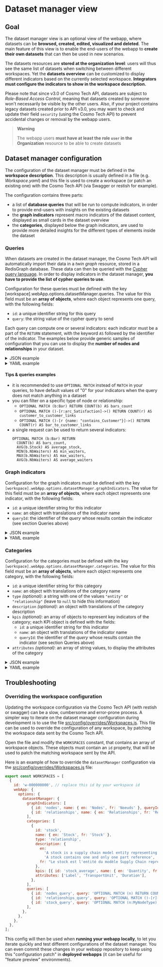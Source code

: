 # Dataset manager view

## Goal

The dataset manager view is an optional view of the webapp, where datasets can be
**browsed, created, edited, visualized and deleted**. The main feature of this view is to enable the end-users of the
webapp to **create their own datasets** that can then be used in new scenarios.

The datasets resources are **stored at the organization level**: users will thus see the same list of datasets when
switching between different workspaces. Yet the **datasets overview** can be customized to display different indicators
based on the currently selected workspace.
**Integrators must configure the indicators to show in the workspace description.**

Please note that since v3.0 of Cosmo Tech API, datasets are subject to _Role-Based Access Control_, meaning that
datasets created by someone won't necessarily be visible by the other users. Also, if your project contains legacy
datasets created prior to API v3.0, you may want to check and update their field `security` (using the Cosmo Tech API)
to prevent accidental changes or removal by the webapp users.

> **Warning**
>
> The webapp users **must have at least the role `user` in the Organization** resource to be able to create datasets

## Dataset manager configuration

The configuration of the dataset manager must be defined in the **workspace description**. This description is usually
defined in a file (e.g. _Workspace.yaml_) and this file is used to create a workspace (or patch an existing one) with
the Cosmo Tech API (via Swagger or restish for example).

The configuration contains three parts:

- a list of **database queries** that will be run to compute indicators, in order to provide end-users with insights on
  the existing datasets
- the **graph indicators** represent macro indicators of the dataset content, displayed as small cards in the dataset
  overview
- the **categories**, displayed below the graph indicators, are used to provide more detailed insights for the different
  types of elements inside the dataset

### Queries

When datasets are created in the dataset manager, the Cosmo Tech API will automatically import their data in a
_twin graph_ resource, stored in a RedisGraph database. These data can then be queried with the
[Cypher query language](https://neo4j.com/docs/getting-started/cypher-intro/). In order to display indicators in the
dataset manager, **you have to provide the list of cypher queries to use**.

Configuration for these queries must be defined with the key [workspace].webApp.options.datasetManager.queries.
The value for this field must be an **array of objects**, where each object represents one query, with the
following fields:

- `id`: a unique identifier string for this query
- `query`: the string value of the cypher query to send

Each query can compute one or several indicators: each indicator must be a part of the `RETURN` statement, with the
keyword `AS` followed by the identifier of the indicator.
The examples below provide generic samples of configuration that you can use to display the
**number of nodes and relationships** in your dataset.

<details>
<summary>JSON example</summary>

```json
{
  "webApp": {
    "options": {
      "datasetManager": {
        "queries": [
          { "id": "nodes_query", "query": "OPTIONAL MATCH (n) RETURN count(n) AS nodes" },
          { "id": "relationships_query", "query": "OPTIONAL MATCH ()-[r]->() RETURN COUNT(r) AS relationships" }
        ]
      }
    }
  }
}
```

</details>

<details>
<summary>YAML example</summary>

```yaml
webApp:
  options:
    datasetManager:
      queries:
        - id: nodes_query
          query: OPTIONAL MATCH (n) RETURN count(n) AS nodes
        - id: relationships_query
          query: 'OPTIONAL MATCH ()-[r]->() RETURN COUNT(r) AS relationships'
```

</details>

#### Tips & queries examples

- it is recommended to use `OPTIONAL MATCH` instead of `MATCH` in your queries, to have default values of "0" for your indicators when the query does not match anything in a dataset
- you can filter on a specific type of node or relationship:
  - `OPTIONAL MATCH (b:Bar) RETURN COUNT(b) AS bars_count`
  - `OPTIONAL MATCH ()-[r:arc_Satisfaction]->() RETURN COUNT(r) AS customer_to_customer_links`
  - `OPTIONAL MATCH ()-[r {name: "contains_Customer"}]->() RETURN COUNT(r) AS bar_to_customer_links`
- a single request can be used to return several indicators:
  ```
  OPTIONAL MATCH (b:Bar) RETURN
    COUNT(b) AS bars_count,
    AVG(b.Stock) AS average_stock,
    MIN(b.NbWaiters) AS min_waiters,
    MAX(b.NbWaiters) AS max_waiters,
    AVG(b.NbWaiters) AS average_waiters
  ```

### Graph indicators

Configuration for the graph indicators must be defined with the key
`[workspace].webApp.options.datasetManager.graphIndicators`.
The value for this field must be an **array of objects**, where each object represents one indicator, with the
following fields:

- `id`: a unique identifier string for this indicator
- `name`: an object with translations of the indicator name
- `queryId`: the identifier of the _query_ whose results contain the indicator (see section Queries above)

<details>
<summary>JSON example</summary>

```json
{
  "webApp": {
    "options": {
      "datasetManager": {
        "graphIndicators": [
          {
            "id": "nodes",
            "name": { "en": "Nodes", "fr": "Noeuds" },
            "queryId": "nodes_query"
          },
          {
            "id": "relationships",
            "name": { "en": "Relationships", "fr": "Relations" },
            "queryId": "relationships_query"
          }
        ]
      }
    }
  }
}
```

</details>

<details>
<summary>YAML example</summary>

```yaml
webApp:
  options:
    datasetManager:
      graphIndicators:
        - id: nodes
          name:
            en: Nodes
            fr: Noeuds
          queryId: nodes_query
        - id: relationships
          name:
            en: Relationships
            fr: Relations
          queryId: relationships_query
```

</details>

### Categories

Configuration for the categories must be defined with the key
`[workspace].webApp.options.datasetManager.categories`.
The value for this field must be an **array of objects**, where each object represents one category, with the
following fields:

- `id`: a unique identifier string for this category
- `name`: an object with translations of the category name
- `type` _(optional)_: a string with one of the values `"entity"` or `"relationship"` (leave to `null` to hide this
  information)
- `description` _(optional)_: an object with translations of the category description
- `kpis` _(optional)_: an array of objects to represent key indicators of the category; each KPI object is defined with
  the fields:
  - `id`: a unique identifier string for this indicator
  - `name`: an object with translations of the indicator name
  - `queryId`: the identifier of the _query_ whose results contain the indicator (see section Queries above)
- `attributes` _(optional)_: an array of string values, to display the attributes of the category

<details>
<summary>JSON example</summary>

```json
{
  "webApp": {
    "options": {
      "datasetManager": {
        "categories": [
          {
            "id": "stock",
            "name": { "en": "Stock", "fr": "Stock" },
            "type": "relationship",
            "description": {
              "en": "A stock is a supply chain model entity representing location of part between operations.\nA stock contains one and only one part reference",
              "fr": "Le stock est l'entité du modèle Supply Chain représentant les biens entre les opérations."
            },
            "kpis": [
              { "id": "stock_quantity", "name": { "en": "Quantity", "fr": "Quantité" } },
              { "id": "stock_initial_sum", "name": { "en": "Initial sum", "fr": "Stock initial" } },
              { "id": "stock_purchasing_cost", "name": { "en": "Purchasing cost", "fr": "Coût d'achat" } },
              { "id": "stock_resource_quantity", "name": { "en": "Resource quantity", "fr": "Ressources" } }
            ],
            "attributes": ["Label", "TransportUnit", "Duration"]
          }
        ]
      }
    }
  }
}
```

</details>

<details>
<summary>YAML example</summary>

```yaml
webApp:
  options:
    datasetManager:
      categories:
        - id: stock
          name:
            en: Stock
            fr: Stock
          type: relationship
          description:
            en: >-
              A stock is a supply chain model entity representing location of
              part between operations.

              A stock contains one and only one part reference
            fr: >-
              Le stock est l'entité du modèle Supply Chain représentant les
              biens entre les opérations.
          kpis:
            - id: stock_quantity
              name:
                en: Quantity
                fr: Quantité
            - id: stock_initial_sum
              name:
                en: Initial sum
                fr: Stock initial
            - id: stock_purchasing_cost
              name:
                en: Purchasing cost
                fr: Coût d'achat
            - id: stock_resource_quantity
              name:
                en: Resource quantity
                fr: Ressources
          attributes:
            - Label
            - TransportUnit
            - Duration
```

</details>

## Troubleshooting

### Overriding the workspace configuration

Updating the workspace configuration via the Cosmo Tech API (with restish or swagger) can be a slow, cumbersome and
error-prone process. A simpler way to iterate on the dataset manager configuration during development is to use the file
[src/config/overrides/Workspaces.js](../src/config/overrides/Workspaces.js). This file can be used to override the
configuration of any workspace, by patching the workspace data sent by the Cosmo Tech API.

Open the file and modify the `WORKSPACES` constant, that contains an array of workspace objects. These objects must
contain an `id` property, that will be used to patch the matching workspace sent by the API.

Here is an example of how to override the `datasetManager` configuration via the
[src/config/overrides/Workspaces.js](../src/config/overrides/Workspaces.js) file:

```js
export const WORKSPACES = [
  {
    id: 'w-000000000', // replace this id by your workspace id
    webApp: {
      options: {
        datasetManager: {
          graphIndicators: [
            { id: 'nodes', name: { en: 'Nodes', fr: 'Noeuds' }, queryId: 'nodes_query' },
            { id: 'relationships', name: { en: 'Relationships', fr: 'Relations' }, queryId: 'relationships_query' },
          ],
          categories: [
            {
              id: 'stock',
              name: { en: 'Stock', fr: 'Stock' },
              type: 'relationship',
              description: {
                en:
                  'A stock is a supply chain model entity representing location of part between operations.\n' +
                  'A stock contains one and only one part reference',
                fr: "Le stock est l'entité du modèle Supply Chain représentant les biens entre les opérations.",
              },
              kpis: [{ id: 'stock_average', name: { en: 'Quantity', fr: 'Quantité' }, queryId: 'stock_query' }],
              attributes: ['Label', 'TransportUnit', 'Duration'],
            },
          ],
          queries: [
            { id: 'nodes_query', query: 'OPTIONAL MATCH (n) RETURN COUNT(n) AS nodes' },
            { id: 'relationships_query', query: 'OPTIONAL MATCH ()-[r]->() RETURN COUNT(r) AS relationships' },
            { id: 'stock_query', query: 'OPTIONAL MATCH (n:MyNodeType) RETURN AVG(n.Stock) AS stock_average' },
          ],
        },
      },
    },
  },
];
```

This config will then be used when **running your webapp locally**, to let you iterate quickly and test different
configurations of the dataset manager. You can even commit these changes in your webapp repository to
keep using this "configuration patch" in **deployed webapps** (it can be useful for "feature preview" environments).
